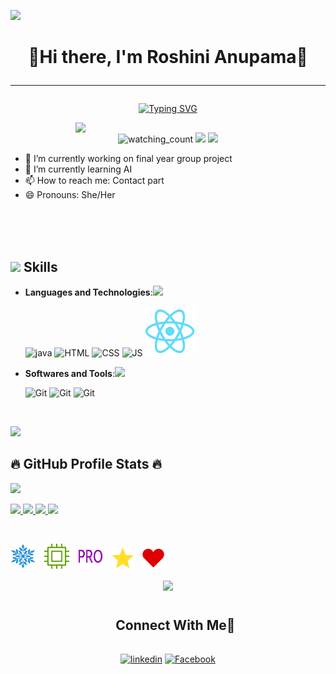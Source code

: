 
![](https://github.com/halfrost/halfrost/blob/master/icons/header_.png)


<div align="center">
  
# 💫Hi there, I'm Roshini Anupama💫<hr>
[![Typing SVG](https://readme-typing-svg.herokuapp.com?font=Architects+Daughter&color=7AF79A&size=20&lines=Hey!+It's+Anupama!;I'm+a+Undergraduate+in+Software+engineering...;I'm+interested+in+Frontend+Developer;And+I'm+a+proud+GitHub+user)](https://git.io/typing-svg)

</div>
  <picture> <img align="right" src="https://mir-s3-cdn-cf.behance.net/project_modules/disp/601014116770475.6068beff4640a.gif" width = 400px></picture>
<p align="center">
  <img src="https://komarev.com/ghpvc/?username=AnupamaSPR&color=brightgreen" alt="watching_count" />
  <img src="https://img.shields.io/badge/Focus-Frontend%20Development-dodgerblue" />
  <img src="https://img.shields.io/badge/Languages-Sinhala and English-dodgerblue" />
</p>

- 🔭 I’m currently working on final year group project
- 🌱 I’m currently learning AI
- 📫 How to reach me: Contact part
- 😄 Pronouns: She/Her

<br><br><br>

## <img src="https://media2.giphy.com/media/QssGEmpkyEOhBCb7e1/giphy.gif?cid=ecf05e47a0n3gi1bfqntqmob8g9aid1oyj2wr3ds3mg700bl&rid=giphy.gif" width ="25"><b> Skills</b>

<p align="center">
<div>
 
  <p align="left">

- **Languages and Technologies**:<img src="https://media.giphy.com/media/iY8CRBdQXODJSCERIr/giphy.gif" width="40px">
   
   <img src="https://www.oracle.com/a/ocom/img/obic-java-cup.svg" alt="java" width="100" height="100" />  
   <img src="https://user-images.githubusercontent.com/64439609/212556407-f122dc0e-901c-4df7-960f-29a3b52c5349.png" width="60" height="60" alt="HTML" />
   <img src="https://user-images.githubusercontent.com/64439609/212556203-47a51702-fec1-4275-bafb-6afdea15b092.png" width="60" height="60" alt="CSS" />
   <img src="https://user-images.githubusercontent.com/64439609/212556085-e6f8391a-6f25-43d5-8bfe-818167047cfb.png" width="60" height="60" alt="JS"/>
   <img src="https://github.com/devicons/devicon/blob/master/icons/react/react-original.svg" alt="React" width="80"/>



- **Softwares and Tools**:<img src="https://media.giphy.com/media/iY8CRBdQXODJSCERIr/giphy.gif" width="40px">

    <img src="https://user-images.githubusercontent.com/64439609/212556685-de9a7c04-31b0-43b6-af39-7c82ac13b321.png" width="60" height="60" alt="Git"/>
    <img src="https://user-images.githubusercontent.com/64439609/212556741-81407849-82c8-4926-854f-820e8a644375.png" width="60" height="60" alt="Git"/>
    <img src="https://user-images.githubusercontent.com/64439609/212556802-77a65ec1-aa71-4272-b603-1a57d1914678.png" width="60" height="60" alt="Git"/>

</div>

 

<br>
</p>

<img src="https://user-images.githubusercontent.com/73097560/115834477-dbab4500-a447-11eb-908a-139a6edaec5c.gif"></a>

## 🔥 GitHub Profile Stats 🔥 

<img src="https://user-images.githubusercontent.com/73097560/115834477-dbab4500-a447-11eb-908a-139a6edaec5c.gif"></a>

  
<a href="https://github.com/anuraghazra/github-readme-stats#gh-dark-mode-only">
  <img height=200 src="https://github-readme-stats.vercel.app/api?username=AnupamaSPR&show_icons=true&theme=gotham#gh-dark-mode-only" />
</a>

<a href="https://github.com/anuraghazra/github-readme-stats#gh-dark-mode-only">
  <img height=200 src="https://github-readme-stats.vercel.app/api/top-langs/?username=AnupamaSPR&layout=compact&langs_count=8&hide=jupyter%20notebook&card_width=330&theme=gotham#gh-dark-mode-only" />
</a>

<a href="https://github.com/anuraghazra/github-readme-stats#gh-light-mode-only">
  <img height=200 src="https://github-readme-stats.vercel.app/api?username=AnupamaSPR&show_icons=true&theme=catppuccin_latte#gh-light-mode-only" />
</a>

<a href="https://github.com/anuraghazra/github-readme-stats#gh-light-mode-only">
  <img height=200 src="https://github-readme-stats.vercel.app/api/top-langs/?username=AnupamaSPR&layout=compact&langs_count=8&hide=jupyter%20notebook&card_width=330&theme=catppuccin_latte#gh-light-mode-only" />
</a>

&nbsp;&nbsp;

<a href='https://archiveprogram.github.com/'><img src='https://raw.githubusercontent.com/acervenky/animated-github-badges/master/assets/acbadge.gif' width='40' height='40'></a> <a href='https://docs.github.com/en/developers'><img src='https://raw.githubusercontent.com/acervenky/animated-github-badges/master/assets/devbadge.gif' width='40' height='40'></a> <a href='https://github.com/pricing'><img src='https://raw.githubusercontent.com/acervenky/animated-github-badges/master/assets/pro.gif' width='40' height='40'></a> <a href='https://stars.github.com/'><img src='https://raw.githubusercontent.com/acervenky/animated-github-badges/master/assets/starbadge.gif' width='35' height='35'></a> <a href='https://docs.github.com/en/github/supporting-the-open-source-community-with-github-sponsors'><img src='https://raw.githubusercontent.com/acervenky/animated-github-badges/master/assets/sponsorbadge.gif' width='35' height='35'></a> 


<div align = "center">
  
  <img align="center" src= "https://github-profile-trophy.vercel.app/?username=AnupamaSPR&theme=dracula&rank=S,AAA,AA,B,C,A&margin-w=20" />
</div>

<div id="user-content-toc">
  <ul align="center">
    <summary><h2 style="display: inline-block">Connect With Me🤝</h2></summary>
  </ul>
</div>

<!--icons and links-->
<p align="center">
<a href="www.linkedin.com/in/roshini-anupama-49210a283" target="blank"><img align="center" src="https://user-images.githubusercontent.com/88904952/234979284-68c11d7f-1acc-4f0c-ac78-044e1037d7b0.png" alt="linkedin" height="50" width="50" /></a>
<a href="https://web.facebook.com/profile.php?id=100083397351107" target="blank"><img align="center" src="https://raw.githubusercontent.com/rahuldkjain/github-profile-readme-generator/master/src/images/icons/Social/facebook.svg" alt="Facebook" height="50" width="50" /></a> 


</p>



